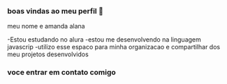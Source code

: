 ### boas vindas ao meu perfil 💙

meu nome e amanda alana

-Estou estudando no alura
-estou me desenvolvendo na linguagem javascrip
-utilizo esse espaco para minha organizacao  e compartilhar dos meu projetos desenvolvidos

### voce entrar em contato comigo
